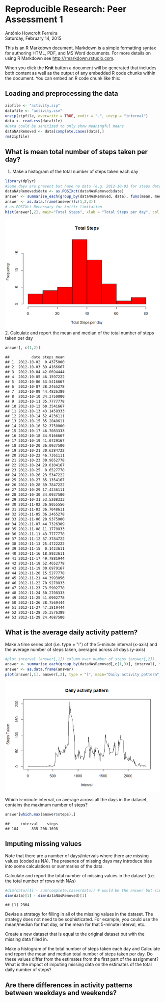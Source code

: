 # Reproducible Research: Peer Assessment 1
António Howcroft Ferreira  
Saturday, February 14, 2015  

This is an R Markdown document. Markdown is a simple formatting syntax for authoring HTML, PDF, and MS Word documents. For more details on using R Markdown see <http://rmarkdown.rstudio.com>.

When you click the **Knit** button a document will be generated that includes both content as well as the output of any embedded R code chunks within the document. You can embed an R code chunk like this:



## Loading and preprocessing the data

<!--- 
setwd("C:/Users/ahf/Desktop/lectures_etc/coursera/jhopkins/represearch/assignment1/RepData_PeerAssessment1")
-->

```r
zipfile <- "activity.zip"
datafile <- "activity.csv"
unzip(zipfile, overwrite = TRUE, exdir = ".", unzip = "internal")
data <- read.csv(datafile)
#Data could be sanitized to only show meaningful means
dataNAsRemoved <- data[complete.cases(data),]
rm(zipfile)
```




## What is mean total number of steps taken per day?
1. Make a histogram of the total number of steps taken each day

```r
library(dplyr)
#Some days are present but have no data (e.g. 2012-10-01 for steps data)
dataNAsRemoved$date <- as.POSIXct(dataNAsRemoved$date)
answer <- summarise_each(group_by(dataNAsRemoved, date), funs(mean, median))
answer <- as.data.frame(answer)[c(1,2,3)]
# as.POSIXct Necessary for knittr limitation
hist(answer[,2], main="Total Steps", xlab = "Total Steps per day", col = "red")
```

![](PA1_template_files/figure-html/first_question-1.png) 
2. Calculate and report the mean and median of the total number of steps taken per day

```r
answer[, c(1,2)]
```

```
##          date steps_mean
## 1  2012-10-02  0.4375000
## 2  2012-10-03 39.4166667
## 3  2012-10-04 42.0694444
## 4  2012-10-05 46.1597222
## 5  2012-10-06 53.5416667
## 6  2012-10-07 38.2465278
## 7  2012-10-09 44.4826389
## 8  2012-10-10 34.3750000
## 9  2012-10-11 35.7777778
## 10 2012-10-12 60.3541667
## 11 2012-10-13 43.1458333
## 12 2012-10-14 52.4236111
## 13 2012-10-15 35.2048611
## 14 2012-10-16 52.3750000
## 15 2012-10-17 46.7083333
## 16 2012-10-18 34.9166667
## 17 2012-10-19 41.0729167
## 18 2012-10-20 36.0937500
## 19 2012-10-21 30.6284722
## 20 2012-10-22 46.7361111
## 21 2012-10-23 30.9652778
## 22 2012-10-24 29.0104167
## 23 2012-10-25  8.6527778
## 24 2012-10-26 23.5347222
## 25 2012-10-27 35.1354167
## 26 2012-10-28 39.7847222
## 27 2012-10-29 17.4236111
## 28 2012-10-30 34.0937500
## 29 2012-10-31 53.5208333
## 30 2012-11-02 36.8055556
## 31 2012-11-03 36.7048611
## 32 2012-11-05 36.2465278
## 33 2012-11-06 28.9375000
## 34 2012-11-07 44.7326389
## 35 2012-11-08 11.1770833
## 36 2012-11-11 43.7777778
## 37 2012-11-12 37.3784722
## 38 2012-11-13 25.4722222
## 39 2012-11-15  0.1423611
## 40 2012-11-16 18.8923611
## 41 2012-11-17 49.7881944
## 42 2012-11-18 52.4652778
## 43 2012-11-19 30.6979167
## 44 2012-11-20 15.5277778
## 45 2012-11-21 44.3993056
## 46 2012-11-22 70.9270833
## 47 2012-11-23 73.5902778
## 48 2012-11-24 50.2708333
## 49 2012-11-25 41.0902778
## 50 2012-11-26 38.7569444
## 51 2012-11-27 47.3819444
## 52 2012-11-28 35.3576389
## 53 2012-11-29 24.4687500
```

## What is the average daily activity pattern?

Make a time series plot (i.e. type = "l") of the 5-minute interval (x-axis) and the average number of steps taken, averaged across all days (y-axis)


```r
#plot interval (answer[,1]) column over number of steps (answer[,2]).
answer <- summarise_each(group_by(dataNAsRemoved[,c(1,3)], interval), funs(mean))
answer <- as.data.frame(answer)
plot(answer[,1], answer[,2], type = "l", main="Daily activity pattern", xlab="Interval", ylab="Steps Taken")
```

![](PA1_template_files/figure-html/second_question-1.png) 

Which 5-minute interval, on average across all the days in the dataset, contains the maximum number of steps?


```r
answer[which.max(answer$steps),]
```

```
##     interval    steps
## 104      835 206.1698
```


## Imputing missing values
Note that there are a number of days/intervals where there are missing values (coded as NA). The presence of missing days may introduce bias into some calculations or summaries of the data.

Calculate and report the total number of missing values in the dataset (i.e. the total number of rows with NAs)

```r
#dim(data)[1] - sum(complete.cases(data)) # would be the answer but since we've already have the length of data with NAsRemoved lets use that instead
dim(data)[1] - dim(dataNAsRemoved)[1]
```

```
## [1] 2304
```


Devise a strategy for filling in all of the missing values in the dataset. The strategy does not need to be sophisticated. For example, you could use the mean/median for that day, or the mean for that 5-minute interval, etc.

Create a new dataset that is equal to the original dataset but with the missing data filled in.

Make a histogram of the total number of steps taken each day and Calculate and report the mean and median total number of steps taken per day. Do these values differ from the estimates from the first part of the assignment? What is the impact of imputing missing data on the estimates of the total daily number of steps?


## Are there differences in activity patterns between weekdays and weekends?





<!---
Clean up Routines.
This is the only part where the assignment rule of echo=true is broken. Please forgive me ;)
-->


